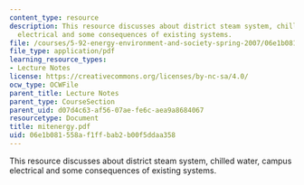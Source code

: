 ```yaml
---
content_type: resource
description: This resource discusses about district steam system, chilled water, campus
  electrical and some consequences of existing systems.
file: /courses/5-92-energy-environment-and-society-spring-2007/06e1b081558af1ffbab2b00f5ddaa358_mitenergy.pdf
file_type: application/pdf
learning_resource_types:
- Lecture Notes
license: https://creativecommons.org/licenses/by-nc-sa/4.0/
ocw_type: OCWFile
parent_title: Lecture Notes
parent_type: CourseSection
parent_uid: d07d4c63-af56-07ae-fe6c-aea9a8684067
resourcetype: Document
title: mitenergy.pdf
uid: 06e1b081-558a-f1ff-bab2-b00f5ddaa358
---
```

This resource discusses about district steam system, chilled water, campus electrical and some consequences of existing systems.